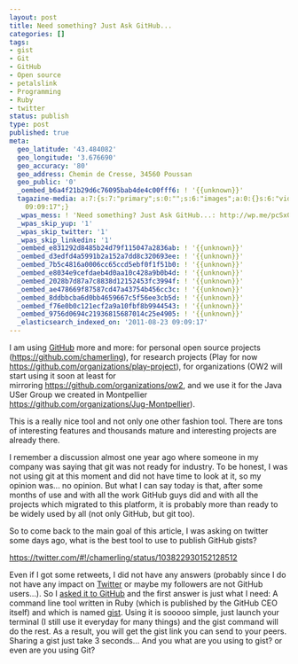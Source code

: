 ```yaml
---
layout: post
title: Need something? Just Ask GitHub...
categories: []
tags:
- gist
- Git
- GitHub
- Open source
- petalslink
- Programming
- Ruby
- twitter
status: publish
type: post
published: true
meta:
  geo_latitude: '43.484082'
  geo_longitude: '3.676690'
  geo_accuracy: '80'
  geo_address: Chemin de Cresse, 34560 Poussan
  geo_public: '0'
  _oembed_b6a4f21b29d6c76095bab4de4c00fff6: ! '{{unknown}}'
  tagazine-media: a:7:{s:7:"primary";s:0:"";s:6:"images";a:0:{}s:6:"videos";a:0:{}s:11:"image_count";s:1:"0";s:6:"author";s:7:"3303881";s:7:"blog_id";s:7:"3069558";s:9:"mod_stamp";s:19:"2011-08-23
    09:09:17";}
  _wpas_mess: ! 'Need something? Just Ask GitHub...: http://wp.me/pcSx0-kn'
  _wpas_skip_yup: '1'
  _wpas_skip_twitter: '1'
  _wpas_skip_linkedin: '1'
  _oembed_e831292d8485b24d79f115047a2836ab: ! '{{unknown}}'
  _oembed_d3edfd4a5991b2a152a7dd8c320693ee: ! '{{unknown}}'
  _oembed_7b5c4816a0006cc65ccd5ebf0f1f51b0: ! '{{unknown}}'
  _oembed_e8034e9cefdaeb4d0aa10c428a9b0b4d: ! '{{unknown}}'
  _oembed_2028b7d87a7c8838d12152453fc3994f: ! '{{unknown}}'
  _oembed_ae478669f87587cd47a43754b456cc3c: ! '{{unknown}}'
  _oembed_8ddbbcba6d0bb4659667c5f56ee3cb5d: ! '{{unknown}}'
  _oembed_f76e0b0c121ecf2a9a10fbf8b9944543: ! '{{unknown}}'
  _oembed_9756d0694c21936815687014c25e4905: ! '{{unknown}}'
  _elasticsearch_indexed_on: '2011-08-23 09:09:17'
---
```

I am using <a class="zem_slink" title="GitHub" href="http://github.com" rel="homepage">GitHub</a> more and more: for personal open source projects (<a href="https://github.com/chamerling" target="_blank">https://github.com/chamerling</a>), for research projects (Play for now <a href="https://github.com/organizations/play-project" target="_blank">https://github.com/organizations/play-project</a>), for organizations (OW2 will start using it soon at least for mirroring <a href="https://github.com/organizations/ow2" target="_blank">https://github.com/organizations/ow2</a>, and we use it for the Java USer Group we created in Montpellier <a href="https://github.com/organizations/Jug-Montpellier" target="_blank">https://github.com/organizations/Jug-Montpellier</a>).

This is a really nice tool and not only one other fashion tool. There are tons of interesting features and thousands mature and interesting projects are already there.

I remember a discussion almost one year ago where someone in my company was saying that git was not ready for industry. To be honest, I was not using git at this moment and did not have time to look at it, so my opinion was... no opinion. But what I can say today is that, after some months of use and with all the work GitHub guys did and with all the projects which migrated to this platform, it is probably more than ready to be widely used by all (not only GitHub, but git too).

So to come back to the main goal of this article, I was asking on twitter some days ago, what is the best tool to use to publish GitHub gists?

https://twitter.com/#!/chamerling/status/103822930152128512

Even if I got some retweets, I did not have any answers (probably since I do not have any impact on <a class="zem_slink" title="Twitter" href="http://twitter.com" rel="homepage">Twitter</a> or maybe my followers are not GitHub users...). So I <a href="https://github.com/search?q=gist&amp;type=Everything&amp;repo=&amp;langOverride=&amp;start_value=1" target="_blank">asked it to GitHub</a> and the first answer is just what I need: A command line tool written in Ruby (which is published by the GitHub CEO itself) and which is named <a href="https://github.com/defunkt/gist" target="_blank">gist</a>. Using it is sooooo simple, just launch your terminal (I still use it everyday for many things) and the gist command will do the rest. As a result, you will get the gist link you can send to your peers. Sharing a gist just take 3 seconds...
And you what are you using to gist? or even are you using Git?
